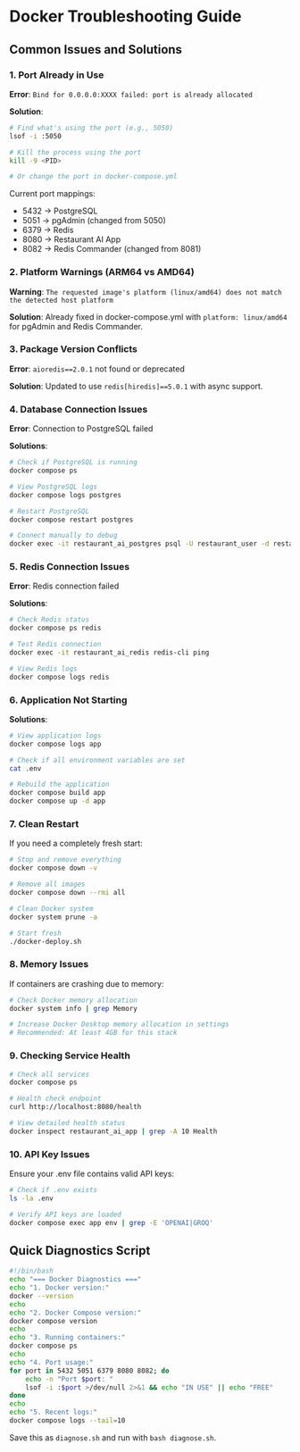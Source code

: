 # Docker Troubleshooting Guide

## Common Issues and Solutions

### 1. Port Already in Use

**Error**: `Bind for 0.0.0.0:XXXX failed: port is already allocated`

**Solution**:
```bash
# Find what's using the port (e.g., 5050)
lsof -i :5050

# Kill the process using the port
kill -9 <PID>

# Or change the port in docker-compose.yml
```

Current port mappings:
- 5432 → PostgreSQL
- 5051 → pgAdmin (changed from 5050)
- 6379 → Redis
- 8080 → Restaurant AI App
- 8082 → Redis Commander (changed from 8081)

### 2. Platform Warnings (ARM64 vs AMD64)

**Warning**: `The requested image's platform (linux/amd64) does not match the detected host platform`

**Solution**: Already fixed in docker-compose.yml with `platform: linux/amd64` for pgAdmin and Redis Commander.

### 3. Package Version Conflicts

**Error**: `aioredis==2.0.1` not found or deprecated

**Solution**: Updated to use `redis[hiredis]==5.0.1` with async support.

### 4. Database Connection Issues

**Error**: Connection to PostgreSQL failed

**Solutions**:
```bash
# Check if PostgreSQL is running
docker compose ps

# View PostgreSQL logs
docker compose logs postgres

# Restart PostgreSQL
docker compose restart postgres

# Connect manually to debug
docker exec -it restaurant_ai_postgres psql -U restaurant_user -d restaurant_ai
```

### 5. Redis Connection Issues

**Error**: Redis connection failed

**Solutions**:
```bash
# Check Redis status
docker compose ps redis

# Test Redis connection
docker exec -it restaurant_ai_redis redis-cli ping

# View Redis logs
docker compose logs redis
```

### 6. Application Not Starting

**Solutions**:
```bash
# View application logs
docker compose logs app

# Check if all environment variables are set
cat .env

# Rebuild the application
docker compose build app
docker compose up -d app
```

### 7. Clean Restart

If you need a completely fresh start:
```bash
# Stop and remove everything
docker compose down -v

# Remove all images
docker compose down --rmi all

# Clean Docker system
docker system prune -a

# Start fresh
./docker-deploy.sh
```

### 8. Memory Issues

If containers are crashing due to memory:
```bash
# Check Docker memory allocation
docker system info | grep Memory

# Increase Docker Desktop memory allocation in settings
# Recommended: At least 4GB for this stack
```

### 9. Checking Service Health

```bash
# Check all services
docker compose ps

# Health check endpoint
curl http://localhost:8080/health

# View detailed health status
docker inspect restaurant_ai_app | grep -A 10 Health
```

### 10. API Key Issues

Ensure your .env file contains valid API keys:
```bash
# Check if .env exists
ls -la .env

# Verify API keys are loaded
docker compose exec app env | grep -E 'OPENAI|GROQ'
```

## Quick Diagnostics Script

```bash
#!/bin/bash
echo "=== Docker Diagnostics ==="
echo "1. Docker version:"
docker --version
echo
echo "2. Docker Compose version:"
docker compose version
echo
echo "3. Running containers:"
docker compose ps
echo
echo "4. Port usage:"
for port in 5432 5051 6379 8080 8082; do
    echo -n "Port $port: "
    lsof -i :$port >/dev/null 2>&1 && echo "IN USE" || echo "FREE"
done
echo
echo "5. Recent logs:"
docker compose logs --tail=10
```

Save this as `diagnose.sh` and run with `bash diagnose.sh`.